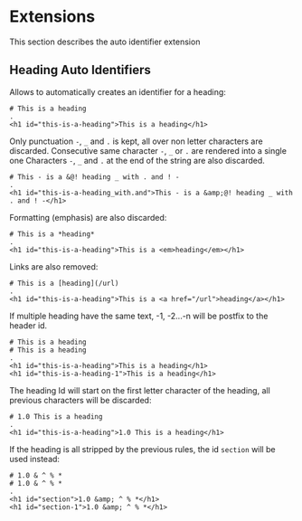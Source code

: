 # Extensions

This section describes the auto identifier extension

## Heading Auto Identifiers

Allows to automatically creates an identifier for a heading:

```````````````````````````````` example
# This is a heading
.
<h1 id="this-is-a-heading">This is a heading</h1>
````````````````````````````````

Only punctuation `-`, `_` and `.` is kept, all over non letter characters are discarded.
Consecutive same character `-`, `_` or `.` are rendered into a single one
Characters `-`, `_` and `.` at the end of the string are also discarded.

```````````````````````````````` example
# This - is a &@! heading _ with . and ! -
.
<h1 id="this-is-a-heading_with.and">This - is a &amp;@! heading _ with . and ! -</h1>
````````````````````````````````

Formatting (emphasis) are also discarded:

```````````````````````````````` example
# This is a *heading*
.
<h1 id="this-is-a-heading">This is a <em>heading</em></h1>
````````````````````````````````

Links are also removed:

```````````````````````````````` example
# This is a [heading](/url)
.
<h1 id="this-is-a-heading">This is a <a href="/url">heading</a></h1>
````````````````````````````````

If multiple heading have the same text, -1, -2...-n will be postfix to the header id.

```````````````````````````````` example
# This is a heading
# This is a heading
.
<h1 id="this-is-a-heading">This is a heading</h1>
<h1 id="this-is-a-heading-1">This is a heading</h1>
````````````````````````````````

The heading Id will start on the first letter character of the heading, all previous characters will be discarded:

```````````````````````````````` example
# 1.0 This is a heading
.
<h1 id="this-is-a-heading">1.0 This is a heading</h1>
````````````````````````````````

If the heading is all stripped by the previous rules, the id `section` will be used instead:

```````````````````````````````` example
# 1.0 & ^ % *
# 1.0 & ^ % *
.
<h1 id="section">1.0 &amp; ^ % *</h1>
<h1 id="section-1">1.0 &amp; ^ % *</h1>
````````````````````````````````
